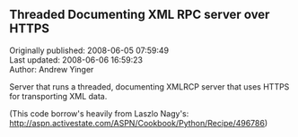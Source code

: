 ## Threaded Documenting XML RPC server over HTTPS  
Originally published: 2008-06-05 07:59:49  
Last updated: 2008-06-06 16:59:23  
Author: Andrew Yinger  
  
Server that runs a threaded, documenting XMLRCP server that uses HTTPS for transporting XML data.

(This code borrow's heavily from Laszlo Nagy's: http://aspn.activestate.com/ASPN/Cookbook/Python/Recipe/496786)